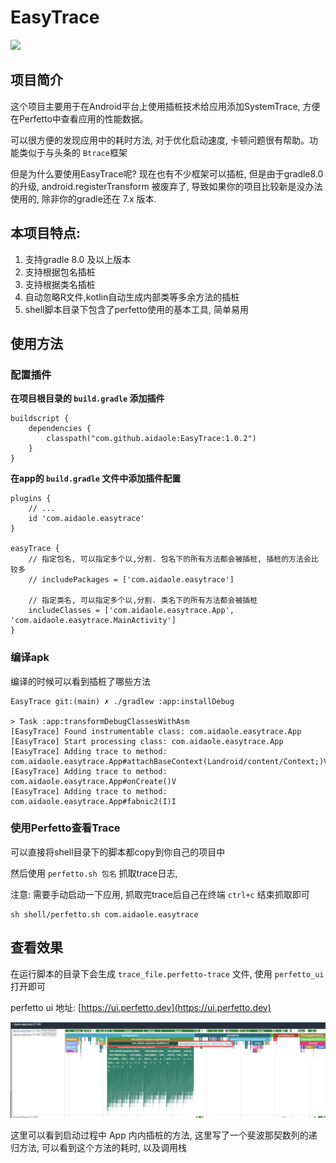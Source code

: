 # EasyTrace

[![](https://jitpack.io/v/aidaole/EasyTrace.svg)](https://jitpack.io/#aidaole/EasyTrace)

## 项目简介
这个项目主要用于在Android平台上使用插桩技术给应用添加SystemTrace, 方便在Perfetto中查看应用的性能数据。

可以很方便的发现应用中的耗时方法, 对于优化启动速度, 卡顿问题很有帮助。功能类似于与头条的 `Btrace`框架

但是为什么要使用EasyTrace呢? 现在也有不少框架可以插桩, 但是由于gradle8.0的升级, android.registerTransform 被废弃了, 导致如果你的项目比较新是没办法使用的, 除非你的gradle还在 7.x 版本.

## 本项目特点:

1. 支持gradle 8.0 及以上版本
2. 支持根据包名插桩
3. 支持根据类名插桩
4. 自动忽略R文件,kotlin自动生成内部类等多余方法的插桩
5. shell脚本目录下包含了perfetto使用的基本工具, 简单易用

## 使用方法

### 配置插件

**在项目根目录的 `build.gradle` 添加插件**

``` 
buildscript {
    dependencies {
        classpath("com.github.aidaole:EasyTrace:1.0.2")
    }
}
```

**在app的 `build.gradle` 文件中添加插件配置**

```
plugins {
    // ...
    id 'com.aidaole.easytrace'
}

easyTrace {
    // 指定包名, 可以指定多个以,分割. 包名下的所有方法都会被插桩, 插桩的方法会比较多
    // includePackages = ['com.aidaole.easytrace'] 

    // 指定类名, 可以指定多个以,分割. 类名下的所有方法都会被插桩
    includeClasses = ['com.aidaole.easytrace.App', 'com.aidaole.easytrace.MainActivity'] 
}
```

### 编译apk

编译的时候可以看到插桩了哪些方法

```
EasyTrace git:(main) ✗ ./gradlew :app:installDebug

> Task :app:transformDebugClassesWithAsm
[EasyTrace] Found instrumentable class: com.aidaole.easytrace.App
[EasyTrace] Start processing class: com.aidaole.easytrace.App
[EasyTrace] Adding trace to method: com.aidaole.easytrace.App#attachBaseContext(Landroid/content/Context;)V
[EasyTrace] Adding trace to method: com.aidaole.easytrace.App#onCreate()V
[EasyTrace] Adding trace to method: com.aidaole.easytrace.App#fabnic2(I)I
```

### 使用Perfetto查看Trace

可以直接将shell目录下的脚本都copy到你自己的项目中

然后使用 `perfetto.sh 包名` 抓取trace日志, 

注意: 需要手动启动一下应用, 抓取完trace后自己在终端 `ctrl+c` 结束抓取即可

```
sh shell/perfetto.sh com.aidaole.easytrace
```

## 查看效果

在运行脚本的目录下会生成 `trace_file.perfetto-trace` 文件, 使用 `perfetto_ui` 打开即可

perfetto ui 地址: [https://ui.perfetto.dev](https://ui.perfetto.dev)

![](images/README/2025-02-11-11-14-39.png)

这里可以看到启动过程中 App 内内插桩的方法, 这里写了一个斐波那契数列的递归方法, 可以看到这个方法的耗时, 以及调用栈
